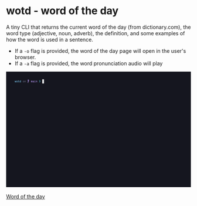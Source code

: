# wotd - word of the day

A tiny CLI that returns the current word of the day (from dictionary.com), the word type (adjective, noun, adverb), the definition, and some examples of how the word is used in a sentence.

- If a `-o` flag is provided, the word of the day page will open in the user's browser.
- If a `-a` flag is provided, the word pronunciation audio will play

![CLI demo GIF](./.github/demo.gif)

[Word of the day](https://www.dictionary.com/e/word-of-the-day)
